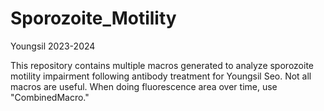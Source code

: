 # Sporozoite_Motility
Youngsil 2023-2024

This repository contains multiple macros generated to analyze sporozoite motility impairment following antibody treatment for Youngsil Seo.
Not all macros are useful.  When doing fluorescence area over time, use "CombinedMacro."
